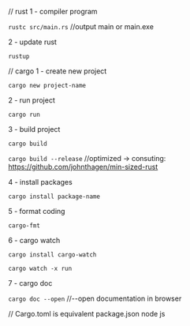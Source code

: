 // rust
1 - compiler program

`rustc src/main.rs` //output main or main.exe


2 - update rust

`rustup`


// cargo
1 - create new project

`cargo new project-name`


2 - run project

`cargo run`



3 - build project

`cargo build`

`cargo build --release` //optimized -> consuting: https://github.com/johnthagen/min-sized-rust


4 - install packages

`cargo install package-name`


5 - format coding

`cargo-fmt`


6 - cargo watch

`cargo install cargo-watch`

`cargo watch -x run`


7 - cargo doc

`cargo doc --open` //--open documentation in browser

// Cargo.toml is equivalent package.json node js
